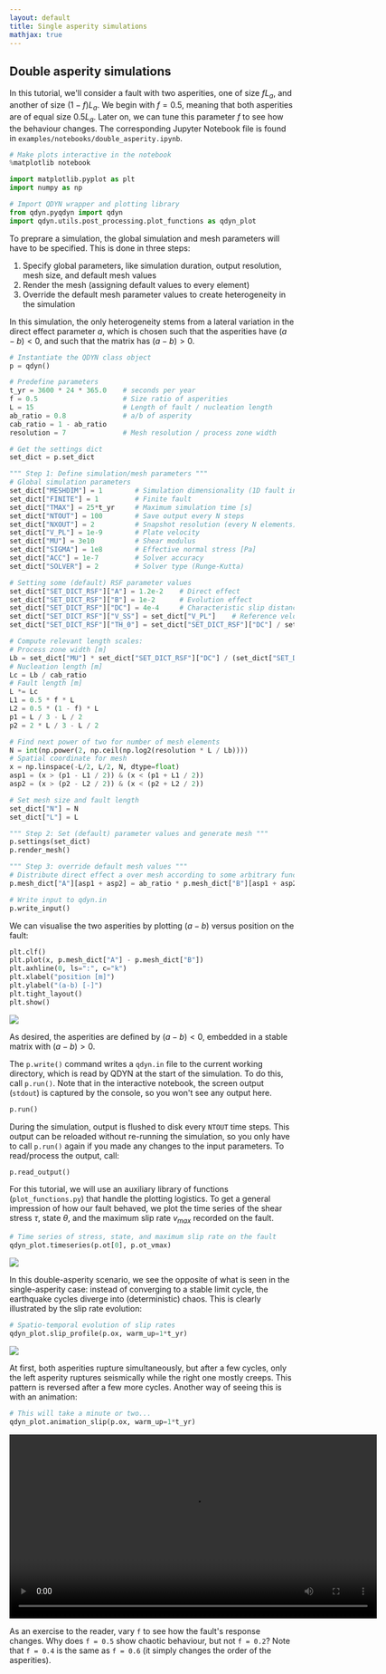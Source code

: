 ```yaml
---
layout: default
title: Single asperity simulations
mathjax: true
---
```


## Double asperity simulations

In this tutorial, we'll consider a fault with two asperities, one of size $f L_a$, and another of size $(1-f)L_a$. We begin with $f = 0.5$, meaning that both asperities are of equal size $0.5 L_a$. Later on, we can tune this parameter $f$ to see how the behaviour changes. The corresponding Jupyter Notebook file is found in `examples/notebooks/double_asperity.ipynb`.

```python
# Make plots interactive in the notebook
%matplotlib notebook

import matplotlib.pyplot as plt
import numpy as np

# Import QDYN wrapper and plotting library
from qdyn.pyqdyn import qdyn
import qdyn.utils.post_processing.plot_functions as qdyn_plot
```

To preprare a simulation, the global simulation and mesh parameters will have to be specified. This is done in three steps: 

1. Specify global parameters, like simulation duration, output resolution, mesh size, and default mesh values
2. Render the mesh (assigning default values to every element)
3. Override the default mesh parameter values to create heterogeneity in the simulation

In this simulation, the only heterogeneity stems from a lateral variation in the direct effect parameter $a$, which is chosen such that the asperities have $(a-b) < 0$, and such that the matrix has $(a - b) > 0$.

```python
# Instantiate the QDYN class object
p = qdyn()

# Predefine parameters
t_yr = 3600 * 24 * 365.0    # seconds per year
f = 0.5                     # Size ratio of asperities
L = 15                      # Length of fault / nucleation length
ab_ratio = 0.8              # a/b of asperity
cab_ratio = 1 - ab_ratio
resolution = 7              # Mesh resolution / process zone width

# Get the settings dict
set_dict = p.set_dict

""" Step 1: Define simulation/mesh parameters """
# Global simulation parameters
set_dict["MESHDIM"] = 1        # Simulation dimensionality (1D fault in 2D medium)
set_dict["FINITE"] = 1         # Finite fault
set_dict["TMAX"] = 25*t_yr     # Maximum simulation time [s]
set_dict["NTOUT"] = 100        # Save output every N steps
set_dict["NXOUT"] = 2          # Snapshot resolution (every N elements)
set_dict["V_PL"] = 1e-9        # Plate velocity
set_dict["MU"] = 3e10          # Shear modulus
set_dict["SIGMA"] = 1e8        # Effective normal stress [Pa]
set_dict["ACC"] = 1e-7         # Solver accuracy
set_dict["SOLVER"] = 2         # Solver type (Runge-Kutta)

# Setting some (default) RSF parameter values
set_dict["SET_DICT_RSF"]["A"] = 1.2e-2    # Direct effect
set_dict["SET_DICT_RSF"]["B"] = 1e-2      # Evolution effect
set_dict["SET_DICT_RSF"]["DC"] = 4e-4     # Characteristic slip distance
set_dict["SET_DICT_RSF"]["V_SS"] = set_dict["V_PL"]    # Reference velocity [m/s]
set_dict["SET_DICT_RSF"]["TH_0"] = set_dict["SET_DICT_RSF"]["DC"] / set_dict["V_PL"]    # Initial state [s]

# Compute relevant length scales:
# Process zone width [m]
Lb = set_dict["MU"] * set_dict["SET_DICT_RSF"]["DC"] / (set_dict["SET_DICT_RSF"]["B"] * set_dict["SIGMA"])
# Nucleation length [m]
Lc = Lb / cab_ratio
# Fault length [m]
L *= Lc
L1 = 0.5 * f * L
L2 = 0.5 * (1 - f) * L
p1 = L / 3 - L / 2
p2 = 2 * L / 3 - L / 2

# Find next power of two for number of mesh elements
N = int(np.power(2, np.ceil(np.log2(resolution * L / Lb))))
# Spatial coordinate for mesh
x = np.linspace(-L/2, L/2, N, dtype=float)
asp1 = (x > (p1 - L1 / 2)) & (x < (p1 + L1 / 2))
asp2 = (x > (p2 - L2 / 2)) & (x < (p2 + L2 / 2))

# Set mesh size and fault length
set_dict["N"] = N
set_dict["L"] = L

""" Step 2: Set (default) parameter values and generate mesh """
p.settings(set_dict)
p.render_mesh()

""" Step 3: override default mesh values """
# Distribute direct effect a over mesh according to some arbitrary function
p.mesh_dict["A"][asp1 + asp2] = ab_ratio * p.mesh_dict["B"][asp1 + asp2]

# Write input to qdyn.in
p.write_input()
```

We can visualise the two asperities by plotting $(a-b)$ versus position on the fault:
```python
plt.clf()
plt.plot(x, p.mesh_dict["A"] - p.mesh_dict["B"])
plt.axhline(0, ls=":", c="k")
plt.xlabel("position [m]")
plt.ylabel("(a-b) [-]")
plt.tight_layout()
plt.show()
```

![](img/tutorials/double_asperity/asperities_a-b.png)

As desired, the asperities are defined by $(a-b) < 0$, embedded in a stable matrix with $(a-b) > 0$.

The `p.write()` command writes a `qdyn.in` file to the current working directory, which is read by QDYN at the start of the simulation. To do this, call `p.run()`. Note that in the interactive notebook, the screen output (`stdout`) is captured by the console, so you won't see any output here.

```python
p.run()
```
During the simulation, output is flushed to disk every `NTOUT` time steps. This output can be reloaded without re-running the simulation, so you only have to call `p.run()` again if you made any changes to the input parameters. To read/process the output, call:
```python
p.read_output()
```

For this tutorial, we will use an auxiliary library of functions (`plot_functions.py`) that handle the plotting logistics. To get a general impression of how our fault behaved, we plot the time series of the shear stress $\tau$, state $\theta$, and the maximum slip rate $v_{max}$ recorded on the fault.

```python
# Time series of stress, state, and maximum slip rate on the fault
qdyn_plot.timeseries(p.ot[0], p.ot_vmax)
```

![](img/tutorials/double_asperity/timeseries.png)

In this double-asperity scenario, we see the opposite of what is seen in the single-asperity case: instead of converging to a stable limit cycle, the earthquake cycles diverge into (deterministic) chaos. This is clearly illustrated by the slip rate evolution:

```python
# Spatio-temporal evolution of slip rates
qdyn_plot.slip_profile(p.ox, warm_up=1*t_yr)
```

![](img/tutorials/double_asperity/slip_map.png)

At first, both asperities rupture simultaneously, but after a few cycles, only the left asperity ruptures seismically while the right one mostly creeps. This pattern is reversed after a few more cycles. Another way of seeing this is with an animation:

```python
# This will take a minute or two...
qdyn_plot.animation_slip(p.ox, warm_up=1*t_yr)
```
<video width="650" autoplay loop>
    <source src="img/tutorials/double_asperity/slip_profile.mp4" type="video/mp4">
</video>

As an exercise to the reader, vary `f` to see how the fault's response changes. Why does `f = 0.5` show chaotic behaviour, but not `f = 0.2`? Note that `f = 0.4` is the same as `f = 0.6` (it simply changes the order of the asperities).